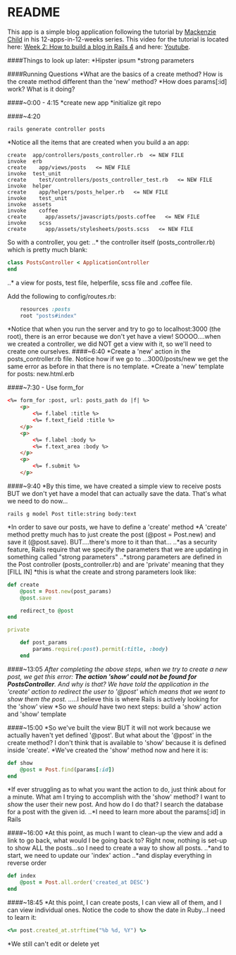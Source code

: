 # README

This app is a simple blog application following the tutorial by [Mackenzie Child](https://mackenziechild.me/) in his
12-apps-in-12-weeks series.  This video for the tutorial is located here: [Week 2: How to build a blog in Rails 4](https://mackenziechild.me/12-in-12/2/) and here: [Youtube](https://youtu.be/BI_VnnOLSKY?list=PL23ZvcdS3XPLNdRYB_QyomQsShx59tpc-).

####Things to look up later:
*Hipster ipsum
*strong parameters

####Running Questions
*What are the basics of a create method?  How is the create method different than the 'new' method?
*How does params[:id] work?  What is it doing?


####~0:00 - 4:15
*create new app
*initialize git repo

####~4:20
```shell
rails generate controller posts
```
*Notice all the items that are created when you build a an app:
```shell
create  app/controllers/posts_controller.rb  <= NEW FILE
invoke  erb
create    app/views/posts   <= NEW FILE
invoke  test_unit
create    test/controllers/posts_controller_test.rb   <= NEW FILE
invoke  helper
create    app/helpers/posts_helper.rb   <= NEW FILE
invoke    test_unit
invoke  assets
invoke    coffee
create      app/assets/javascripts/posts.coffee   <= NEW FILE
invoke    scss
create      app/assets/stylesheets/posts.scss   <= NEW FILE
```
So with a controller, you get:
..* the controller itself (posts_controller.rb) which is pretty much blank:
```ruby
class PostsController < ApplicationController
end
```
..* a view for posts, test file, helperfile, scss file and .coffee file.

Add the following to config/routes.rb:
```ruby
	resources :posts
	root "posts#index"
```
*Notice that when you run the server and try to go to localhost:3000 (the root), there is an error because we
don't yet have a view!  SOOOO....when we created a controller, we did NOT get a view with it, so we'll need
to create one ourselves.
####~6:40
*Create a 'new' action in the posts_controller.rb file.  Notice how if we go to ...3000/posts/new we get the same 
error as before in that there is no template.
*Create a 'new' template for posts: new.html.erb

####~7:30 - Use form_for
```html
<%= form_for :post, url: posts_path do |f| %>
	<p>
		<%= f.label :title %>
		<%= f.text_field :title %>
	</p>
	<p>
		<%= f.label :body %>
		<%= f.text_area :body %>
	</p>
	<p>
		<%= f.submit %>	
	</p>
```
####~9:40
*By this time, we have created a simple view to receive posts BUT we don't yet have a model that can actually
save the data.  That's what we need to do now...
```shell
rails g model Post title:string body:text
```
*In order to save our posts, we have to define a 'create' method
*A 'create' method pretty much has to just create the post (@post = Post.new) and save it (@post.save).  BUT....there's
more to it than that...
..*as a security feature, Rails require that we specify the parameters that we are updating in something called "strong
parameters"
..*strong parameters are defined in the Post controller (posts_controller.rb) and are 'private' meaning that they [FILL IN]
*this is what the create and strong parameters look like:
```ruby
def create
	@post = Post.new(post_params)
	@post.save

	redirect_to @post
end

private

	def post_params
		params.require(:post).permit(:title, :body)
	end
```
####~13:05
*After completing the above steps, when we try to create a new post, we get this error: **The action 'show' could 
not be found for PostsController**.  And why is that?  We have told the application in the 'create' action
to redirect the user to '@post' which means that we want to *show* them the post.
..*...I believe this is where Rails is actively looking for the 'show' view
*So we *should* have two next steps: build a 'show' action and 'show' template

####~15:00
*So we've built the view BUT it will not work because we actually haven't yet defined '@post'.  But what about the 
'@post' in the create method?  I don't think that is available to 'show' because it is defined inside 'create'.
*We've created the 'show' method now and here it is:
```ruby
def show
	@post = Post.find(params[:id])
end
```
*If ever struggling as to what you want the action to do, just think about for a minute.  What am I trying to
accomplish with the 'show' method?  I want to *show* the user their new post.  And how do I do that? I search
the database for a post with the given id.
..*I need to learn more about the params[:id] in Rails

####~16:00
*At this point, as much I want to clean-up the view and add a link to go back, what would I be going back to?
Right now, nothing is set-up to show ALL the posts...so I need to create a way to show all posts. 
..*and to start, we need to update our 'index' action
..*and display everything in reverse order

```ruby
def index
	@post = Post.all.order('created_at DESC')
end
```

####~18:45
*At this point, I can create posts, I can view all of them, and I can view individual ones.  Notice the code to show
the date in Ruby...I need to learn it:
```ruby
<%= post.created_at.strftime("%b %d, %Y") %>
```
*We still can't edit or delete yet







